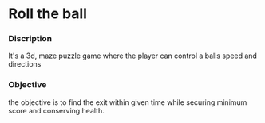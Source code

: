 # Roll the ball
<h3>Discription</h3>
It's a 3d, maze puzzle game where the player can control a balls speed and directions</br>
<h3>Objective</h3>
the objective is to find the exit within given time while securing minimum score and conserving health.
